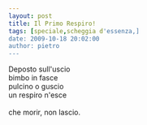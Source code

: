 ```yaml
---
layout: post
title: Il Primo Respiro!
tags: [speciale,scheggia d'essenza,]
date: 2009-10-18 20:02:00
author: pietro
---
```

Deposto sull'uscio<br/>bimbo in fasce<br/>pulcino o guscio<br/>un respiro n'esce<br/><br/>che morir, non lascio.
